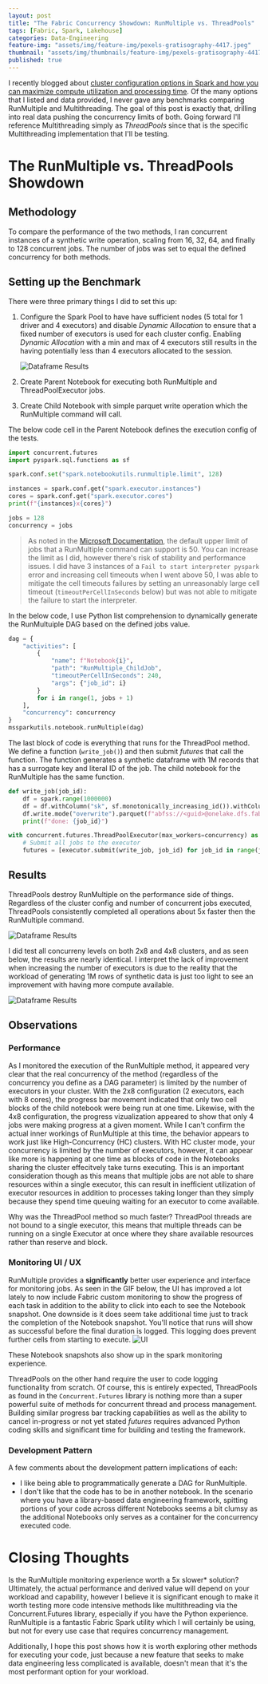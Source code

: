 ```yaml
---
layout: post
title: "The Fabric Concurrency Showdown: RunMultiple vs. ThreadPools"
tags: [Fabric, Spark, Lakehouse]
categories: Data-Engineering
feature-img: "assets/img/feature-img/pexels-gratisography-4417.jpeg"
thumbnail: "assets/img/thumbnails/feature-img/pexels-gratisography-4417.jpeg"
published: true
---
```


I recently blogged about [cluster configuration options in Spark and how you can maximize compute utilization and processing time](https://milescole.dev/optimization/2024/02/19/Unlocking-Parallel-Processing-Power.html). Of the many options that I listed and data provided, I never gave any benchmarks comparing RunMultiple and Multithreading. The goal of this post is exactly that, drilling into real data pushing the concurrency limits of both. Going forward I'll reference Multithreading simply as _ThreadPools_ since that is the specific Multithreading implementation that I'll be testing.

# The RunMultiple vs. ThreadPools Showdown
## Methodology
To compare the performance of the two methods, I ran concurrent instances of a synthetic write operation, scaling from 16, 32, 64, and finally to 128 concurrent jobs. The number of jobs was set to equal the defined concurrency for both methods. 

## Setting up the Benchmark
There were three primary things I did to set this up:
1. Configure the Spark Pool to have have sufficient nodes (5 total for 1 driver and 4 executors) and disable _Dynamic Allocation_ to ensure that a fixed number of executors is used for each cluster config. Enabling _Dynamic Allocation_ with a min and max of 4 executors still results in the having potentially less than 4 executors allocated to the session.

    ![Dataframe Results](/assets/img/posts/RunMultiple-vs-ThreadPools/cluster-config.png)

1. Create Parent Notebook for executing both RunMultiple and ThreadPoolExecutor jobs.
1. Create Child Notebook with simple parquet write operation which the RunMultiple command will call.

The below code cell in the Parent Notebook defines the execution config of the tests.

```python
import concurrent.futures
import pyspark.sql.functions as sf

spark.conf.set("spark.notebookutils.runmultiple.limit", 128)

instances = spark.conf.get("spark.executor.instances")
cores = spark.conf.get("spark.executor.cores")
print(f"{instances}x{cores}")

jobs = 128
concurrency = jobs
```
> As noted in the [Microsoft Documentation](https://learn.microsoft.com/en-us/fabric/data-engineering/microsoft-spark-utilities#reference-run-multiple-notebooks-in-parallel), the default upper limit of jobs that a RunMultiple command can support is 50. You can increase the limit as I did, however there's risk of stability and performance issues. I did have 3 instances of a `Fail to start interpreter pyspark` error and increasing cell timeouts when I went above 50, I was able to mitigate the cell timeouts failures by setting an unreasonably large cell timeout (`timeoutPerCellInSeconds` below) but was not able to mitigate the failure to start the interpreter.

In the below code, I use Python list comprehension to dynamically generate the RunMultuiple DAG based on the defined jobs value.
```python
dag = {
    "activities": [
        {
            "name": f"Notebook{i}",
            "path": "RunMultiple_ChildJob",
            "timeoutPerCellInSeconds": 240,
            "args": {"job_id": i}
        }
        for i in range(1, jobs + 1)
    ],
    "concurrency": concurrency
}
mssparkutils.notebook.runMultiple(dag)
```
The last block of code is everything that runs for the ThreadPool method. We define a function (`write_job()`) and then submit _futures_ that call the function. The function generates a synthetic dataframe with 1M records that has a surrogate key and literal ID of the job. The child notebook for the RunMultiple has the same function.
```python
def write_job(job_id):
    df = spark.range(1000000)
    df = df.withColumn("sk", sf.monotonically_increasing_id()).withColumn("instance_id", sf.lit(job_id)).drop("id")
    df.write.mode("overwrite").parquet(f"abfss://<guid>@onelake.dfs.fabric.microsoft.com/<guid>/Files/benchmark/multithreading/{job_id}/")
    print(f"done: {job_id}")

with concurrent.futures.ThreadPoolExecutor(max_workers=concurrency) as executor:
    # Submit all jobs to the executor
    futures = [executor.submit(write_job, job_id) for job_id in range(jobs)]
```

## Results
ThreadPools destroy RunMultiple on the performance side of things. Regardless of the cluster config and number of concurrent jobs executed, ThreadPools consistently completed all operations about 5x faster then the RunMultiple command.

![Dataframe Results](/assets/img/posts/RunMultiple-vs-ThreadPools/method-chart.png)

I did test all concurreny levels on both 2x8 and 4x8 clusters, and as seen below, the results are nearly identical. I interpret the lack of improvement when increasing the number of executors is due to the reality that the workload of generating 1M rows of synthetic data is just too light to see an improvement with having more compute available.

![Dataframe Results](/assets/img/posts/RunMultiple-vs-ThreadPools/cluster-chart.png)

## Observations
### Performance
As I monitored the execution of the RunMultiple method, it appeared very clear that the real concurrency of the method (regardless of the concurrency you define as a DAG parameter) is limited by the number of executors in your cluster. With the 2x8 configuration (2 executors, each with 8 cores), the progress bar movement indicated that only two cell blocks of the child notebook were being run at one time. Likewise, with the 4x8 configuration, the progress vizualization appeared to show that only 4 jobs were making progress at a given moment. While I can't confirm the actual inner workings of RunMultiple at this time, the behavior appears to work just like High-Concurrency (HC) clusters. With HC cluster mode, your concurrency is limited by the number of executors, however, it can appear like more is happening at one time as blocks of code in the Notebooks sharing the cluster effecitvely take turns executing. This is an important consideration though as this means that multiple jobs are not able to share resources within a single executor, this can result in inefficient utilization of executor resources in addition to processes taking longer than they simply because they spend time queuing waiting for an executor to come available.

Why was the ThreadPool method so much faster? ThreadPool threads are not bound to a single executor, this means that multiple threads can be running on a single Executor at once where they share available resources rather than reserve and block.

### Monitoring UI / UX
RunMultiple provides a **significantly** better user experience and interface for monitoring jobs. As seen in the GIF below, the UI has improved a lot lately to now include Fabric custom monitoring to show the progress of each task in addition to the ability to click into each to see the Notebook snapshot. One downside is it does seem take additional time just to track the completion of the Notebook snapshot. You'll notice that runs will show as successful before the final duration is logged. This logging does prevent further cells from starting to execute.
![UI](/assets/img/posts/RunMultiple-vs-ThreadPools/runMultiple_fast.gif)

These Notebook snapshots also show up in the spark monitoring experience.

ThreadPools on the other hand require the user to code logging functionality from scratch. Of course, this is entirely expected, ThreadPools as found in the `Concurrent.Futures` library is nothing more than a super powerful suite of methods for concurrent thread and process management. Building similar progress bar tracking capabilities as well as the ability to cancel in-progress or not yet stated _futures_ requires advanced Python coding skills and significant time for building and testing the framework.

### Development Pattern
A few comments about the development pattern implications of each:
- I like being able to programmatically generate a DAG for RunMultiple.
- I don't like that the code has to be in another notebook. In the scenario where you have a library-based data engineering framework, spitting portions of your code across different Notebooks seems a bit clumsy as the additional Notebooks only serves as a container for the concurrency executed code.

# Closing Thoughts
Is the RunMultiple monitoring experience worth a 5x slower* solution? Ultimately, the actual performance and derived value will depend on your workload and capability, however I believe it is significant enough to make it worth testing more code intensive methods like multithreading via the Concurrent.Futures library, especially if you have the Python experience. RunMultiple is a fantastic Fabric Spark utility which I will certainly be using, but not for every use case that requires concurrency management.

Additionally, I hope this post shows how it is worth exploring other methods for executing your code, just because a new feature that seeks to make data engineering less complicated is available, doesn't mean that it's the most performant option for your workload.